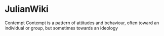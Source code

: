 # JulianWiki
Contempt
Contempt is a pattern of attitudes and behaviour, often toward an individual or group, but sometimes towards an ideology 
